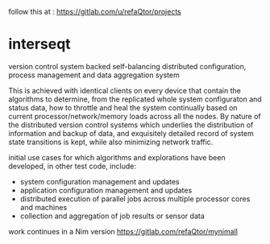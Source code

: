 follow this at : https://gitlab.com/u/refaQtor/projects

# interseqt
version control system backed self-balancing distributed configuration, process management and data aggregation system

This is achieved with identical clients on every device that contain the algorithms to determine, from the replicated whole system configuraton and status data, how to throttle and heal the system continually based on current processor/network/memory loads across all the nodes.  By nature of the distributed version control systems which underlies the distribution of information and backup of data, and exquisitely detailed record of system state transitions is kept, while also minimizing network traffic.

initial use cases for which algorithms and explorations have been developed, in other test code, include:
 - system configuration management and updates 
 - application configuration management and updates 
 - distributed execution of parallel jobs across multiple processor cores and machines
 - collection and aggregation of job results or sensor data
 
work continues in a Nim version https://gitlab.com/refaQtor/mynimall 


